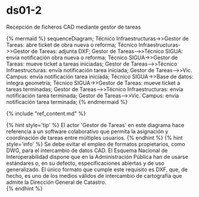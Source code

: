 # ds01-2

Recepción de ficheros CAD mediante gestor de tareas  

{% mermaid %}
sequenceDiagram;
  Técnico Infraestructuras->>Gestor de Tareas: abre ticket de obra nueva o reforma;
  Técnico Infraestructuras->>Gestor de Tareas: adjunta DXF;
  Gestor de Tareas-->>Técnico SIGUA: envía notificación obra nueva o reforma;
  Técnico SIGUA->>Gestor de Tareas: mueve ticket a tareas iniciadas;
  Gestor de Tareas-->>Técnico Infraestructuras: envía notificación tarea iniciada;
  Gestor de Tareas-->>Vic. Campus: envía notificación tarea iniciada;
  Técnico SIGUA->>Base de datos: integra geometría;
  Técnico SIGUA->>Gestor de Tareas: mueve ticket a tareas terminadas;
  Gestor de Tareas-->>Técnico Infraestructuras: envía notificación tarea terminada;
  Gestor de Tareas-->>Vic. Campus: envía notificación tarea terminada;
{% endmermaid %}

{% include "ref_content.md" %}

<!--sec data-title="⌨ Notas de los desarrolladores" data-id="devnotes01_2" ces-->

{% hint style='tip' %}
El actor 'Gestor de Tareas' en este diagrama hace referencia a un software colaborativo que permita la asignación y coordinación de tareas entre múltiples usuarios.
{% endhint %}
{% hint style='info' %}
Se debe evitar el empleo de formatos propietarios, como DWG, para el intercambio de datos CAD. El Esquema Nacional de Interoperabilidad dispone que en la Administración Pública han de usarse estándares o, en su defecto, especificaciones abiertas y de uso generalizado. El único formato que cumple este requisito es DXF, que, de hecho, es uno de los medios válidos de intercambio de cartografía que admite la Dirección General de Catastro.  
{% endhint %}

<!--endsec-->